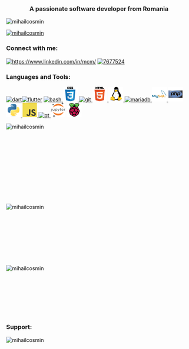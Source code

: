 <h3 align="center">A passionate software developer from Romania</h3>

<p align="left"> <img src="https://komarev.com/ghpvc/?username=mihailcosmin&label=Profile%20views&color=0e75b6&style=flat" alt="mihailcosmin" /> </p>

<p align="left"> <a href="https://github.com/ryo-ma/github-profile-trophy"><img src="https://github-profile-trophy.vercel.app/?username=mihailcosmin&theme=matrix" alt="mihailcosmin" /></a> </p>

<h3 align="left">Connect with me:</h3>
<p align="left">
<a href="https://www.linkedin.com/in/mcm/" target="blank"><img align="center" src="https://raw.githubusercontent.com/rahuldkjain/github-profile-readme-generator/master/src/images/icons/Social/linked-in-alt.svg" alt="https://www.linkedin.com/in/mcm/" height="30" width="40" /></a>
<a href="https://stackoverflow.com/users/7677524" target="blank"><img align="center" src="https://raw.githubusercontent.com/rahuldkjain/github-profile-readme-generator/master/src/images/icons/Social/stack-overflow.svg" alt="7677524" height="30" width="40" /></a>
</p>

<h3 align="left">Languages and Tools:</h3>
<p align="left"> <a href="https://dart.dev/" target="_blank"><img src="https://www.vectorlogo.zone/logos/dartlang/dartlang-icon.svg" alt="dart" width="40" height="40"/></a><a href="https://flutter.dev/" target="_blank"><img src="https://www.vectorlogo.zone/logos/flutterio/flutterio-icon.svg" alt="flutter" width="40" height="40"/></a> <a href="https://www.gnu.org/software/bash/" target="_blank"> <img src="https://www.vectorlogo.zone/logos/gnu_bash/gnu_bash-icon.svg" alt="bash" width="40" height="40"/> </a> <a href="https://www.w3schools.com/css/" target="_blank"> <img src="https://raw.githubusercontent.com/devicons/devicon/master/icons/css3/css3-original-wordmark.svg" alt="css3" width="40" height="40"/> </a> <a href="https://git-scm.com/" target="_blank"> <img src="https://www.vectorlogo.zone/logos/git-scm/git-scm-icon.svg" alt="git" width="40" height="40"/> </a> <a href="https://www.w3.org/html/" target="_blank"> <img src="https://raw.githubusercontent.com/devicons/devicon/master/icons/html5/html5-original-wordmark.svg" alt="html5" width="40" height="40"/> </a> <a href="https://www.linux.org/" target="_blank"> <img src="https://raw.githubusercontent.com/devicons/devicon/master/icons/linux/linux-original.svg" alt="linux" width="40" height="40"/> </a>  <a href="https://mariadb.org/" target="_blank"> <img src="https://www.vectorlogo.zone/logos/mariadb/mariadb-icon.svg" alt="mariadb" width="40" height="40"/> </a> <a href="https://www.mysql.com/" target="_blank"> <img src="https://raw.githubusercontent.com/devicons/devicon/master/icons/mysql/mysql-original-wordmark.svg" alt="mysql" width="40" height="40"/> </a> <a href="https://www.php.net" target="_blank"> <img src="https://raw.githubusercontent.com/devicons/devicon/master/icons/php/php-original.svg" alt="php" width="40" height="40"/> </a> <a href="https://www.python.org" target="_blank"> <img src="https://raw.githubusercontent.com/devicons/devicon/master/icons/python/python-original.svg" alt="python" width="40" height="40"/> </a>
<a href="https://www.w3schools.com/js/"><img src="https://github.com/devicons/devicon/blob/master/icons/javascript/javascript-original.svg" title="JavaScript" alt="JavaScript" width="40" height="40"/></a><a href="https://www.qt.io/" target="_blank"> <img src="https://upload.wikimedia.org/wikipedia/commons/0/0b/Qt_logo_2016.svg" alt="qt" width="40" height="40"/> </a> <a href="https://jupyter.org/"> <img src="https://github.com/devicons/devicon/blob/master/icons/jupyter/jupyter-original-wordmark.svg" alt="jupyter" width="40" height="40"/></a> <a href="https://www.raspberrypi.org/"> <img src="https://github.com/devicons/devicon/blob/master/icons/raspberrypi/raspberrypi-original.svg" alt="raspberrypi" width="40" height="40"/></a></p>





<p>
  <img align="left" src="https://github-readme-stats.vercel.app/api/top-langs?username=mihailcosmin&show_icons=true&locale=en&theme=dark&langs_count=10" alt="mihailcosmin" />
</p>
<br>
<br>
<br>
<br>
<br>
<br>
<br>
<br>
<br>
<br>
<br>
<br>

<p>
  <img align="left" src="https://github-readme-stats.vercel.app/api?username=mihailcosmin&show_icons=true&locale=en&theme=dark" alt="mihailcosmin" />
</p>
<br>
<br>
<br>
<br>
<br>
<br>
<br>
<br>
<br>
<p>
  <img align="left" src="https://github-readme-streak-stats.herokuapp.com/?user=mihailcosmin&&theme=dark" alt="mihailcosmin" />
 </p>
<br>
<br>
<br>
<br>
<br>
<br>
<br>
<br>
<h3 align="left">Support:</h3>
<p><a href="https://www.buymeacoffee.com/mihailcosmin "><img align="left" src="https://cdn.buymeacoffee.com/buttons/v2/default-yellow.png" height="50" width="210" alt="mihailcosmin " /></a></p>
